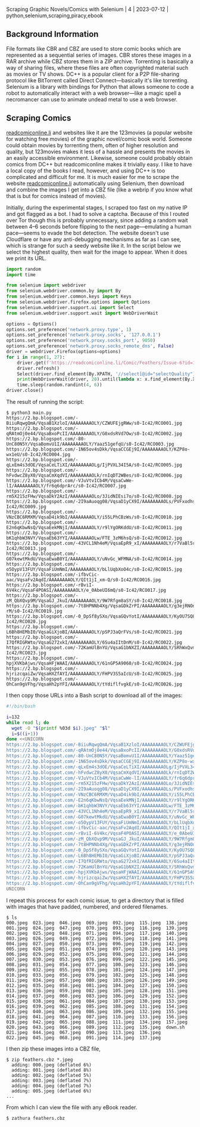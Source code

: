 Scraping Graphic Novels/Comics with Selenium | 4 | 2023-07-12 | python,selenium,scraping,piracy,ebook

## Background Information

File formats like CBR and CBZ are used to store comic books which are represented as a sequential series of images. CBR stores these images in a RAR archive while CBZ stores them in a ZIP archive. Torrenting is basically a way of sharing files, where these files are often copyrighted material such as movies or TV shows. DC++ is a popular client for a P2P file-sharing protocol like BitTorrent called Direct Connect—basically it's like torrenting. Selenium is a library with bindings for Python that allows someone to code a robot to automatically interact with a web browser—like a magic spell a necromancer can use to animate undead metal to use a web browser.

## Scraping Comics

[readcomiconline.li](https://readcomiconline.li/) and websites like it are the 123movies (a popular website for watching free movies) of the graphic novel/comic book world. Someone could obtain movies by torrenting them, often of higher resolution and quality, but 123movies makes it less of a hassle and presents the movies in an easily accessible environment. Likewise, someone could probably obtain comics from DC++ but readcomiconline makes it trivially easy. I like to have a local copy of the books I read, however, and using DC++ is too complicated and difficult for me. It is much easier for me to scrape the website [readcomiconline.li](https://readcomiconline.li/) automatically using Selenium, then download and combine the images I get into a CBZ file (like a webrip if you know what that is but for comics instead of movies).

Initially, during the experimental stages, I scraped too fast on my native IP and got flagged as a bot. I had to solve a captcha. Because of this I routed over Tor though this is probably unnecessary, since adding a random wait between 4–6 seconds before flipping to the next page—emulating a human pace—seems to evade the bot detection. The website doesn't use Cloudflare or have any anti-debugging mechanisms as far as I can see, which is strange for such a seedy website like it. In the script below we select the highest quality, then wait for the image to appear. When it does we print its URL.

```py
import random
import time

from selenium import webdriver
from selenium.webdriver.common.by import By
from selenium.webdriver.common.keys import Keys
from selenium.webdriver.firefox.options import Options
from selenium.webdriver.support.ui import Select
from selenium.webdriver.support.wait import WebDriverWait

options = Options()
options.set_preference('network.proxy.type', 1)
options.set_preference('network.proxy.socks', '127.0.0.1')
options.set_preference('network.proxy.socks_port', 9050)
options.set_preference('network.proxy.socks_remote_dns', False)
driver = webdriver.Firefox(options=options)
for i in range(1, 27):
    driver.get(f'https://readcomiconline.li/Comic/Feathers/Issue-6?id=16783#{i}')
    driver.refresh()
    Select(driver.find_element(By.XPATH, '//select[@id="selectQuality"]')).select_by_value('hq')
    print(WebDriverWait(driver, 20).until(lambda x: x.find_element(By.XPATH, '//img[@id="imgCurrent"]')).get_attribute('src'))
    time.sleep(random.randint(4, 6))
driver.close()
```

The result of running the script:

```
$ python3 main.py
https://2.bp.blogspot.com/-BiiuRqwgQmA/VqsaB1XzloI/AAAAAAAAOLY/CZWUFEjgRWw/s0-Ic42/RCO001.jpg
https://2.bp.blogspot.com/-qRAtmOj0e44/VqsaBxoPcII/AAAAAAAAOLY/G0xdsRVd7Ow/s0-Ic42/RCO002.jpg
https://2.bp.blogspot.com/-80-UnC80N5Y/VqsaBomvU1I/AAAAAAAAOLY/Yaaz51gefqU/s0-Ic42/RCO003.jpg
https://2.bp.blogspot.com/-1N65ov4sDkk/VqsaCCGEj9I/AAAAAAAAOLY/KZP8o-wx1eU/s0-Ic42/RCO004.jpg
https://2.bp.blogspot.com/-qLxEm4s3dOE/VqsaCeLTiXI/AAAAAAAAOLg/IjPVXL34I5A/s0-Ic42/RCO005.jpg
https://2.bp.blogspot.com/-hFvdwcZ8yX0/VqsaCmXqdVI/AAAAAAAAOLk/rnIqDT2WBes/s0-Ic42/RCO006.jpg
https://2.bp.blogspot.com/-VJuVtvICb4M/VqsaCwWe-lI/AAAAAAAAOLY/fr6q6dprArc/s0-Ic42/RCO007.jpg
https://2.bp.blogspot.com/-rm5X215zFHw/VqsaDkY2AzI/AAAAAAAAOLo/3JidNIEsi7o/s0-Ic42/RCO008.jpg
https://2.bp.blogspot.com/-2I9aAuoqg08/VqsaD1yCX9I/AAAAAAAAOLs/PVFxodhskBI/s0-Ic42/RCO009.jpg
https://2.bp.blogspot.com/-VNzCBC6RMXM/VqsaD4ik9bI/AAAAAAAAOLY/i55LPhCBzWs/s0-Ic42/RCO010.jpg
https://2.bp.blogspot.com/-E2n6qKbwNsQ/VqsaEekMNjI/AAAAAAAAOLY/r9lYgORKddU/s0-Ic42/RCO011.jpg
https://2.bp.blogspot.com/-bK1qhbW3NVY/VqsaEb63YYI/AAAAAAAAOLw/FTE_3zM6hsQ/s0-Ic42/RCO012.jpg
https://2.bp.blogspot.com/-43VCL1Nh4eM/VqsaEpR9_xI/AAAAAAAAOLY/r7VaBl5rcjA/s0-Ic42/RCO013.jpg
https://2.bp.blogspot.com/-G07kewtMkdU/VqsaEwaB0YI/AAAAAAAAOLY/uNvGc_WFMNA/s0-Ic42/RCO014.jpg
https://2.bp.blogspot.com/-o5OypV13FUY/VqsaFiUmNmI/AAAAAAAAOLY/bLlUqbXoO4c/s0-Ic42/RCO015.jpg
https://2.bp.blogspot.com/-ifbvCic-aac/VqsaFv2AqdI/AAAAAAAAOLY/QIt1jI_xm-Q/s0-Ic42/RCO016.jpg
https://2.bp.blogspot.com/-rBviI-6V4kc/VqsaF4POASI/AAAAAAAAOLY/e_0AbeUI6mQ/s0-Ic42/RCO017.jpg
https://2.bp.blogspot.com/-zM_QbXQvp9M/VqsaGJ_JkuI/AAAAAAAAOLY/9W7Rfgm8aSY/s0-Ic42/RCO018.jpg
https://2.bp.blogspot.com/-7t8HPNNb4Xg/VqsaGDkZrPI/AAAAAAAAOLY/g3ejRNOn-rM/s0-Ic42/RCO019.jpg
https://2.bp.blogspot.com/-0_DpSf8ySXo/VqsaGQvYotI/AAAAAAAAOLY/KyOU7SQ8jUU/s0-Ic42/RCO020.jpg
https://2.bp.blogspot.com/-L6Bh8HEMbI0/VqsaGiXjoBI/AAAAAAAAOLY/pSPJ3aQrFVs/s0-Ic42/RCO021.jpg
https://2.bp.blogspot.com/-I7QfRIGRWto/VqsaG272xkI/AAAAAAAAOLY/6Su4aIItDnM/s0-Ic42/RCO022.jpg
https://2.bp.blogspot.com/-72KamUlBnYU/VqsaG1bNXZI/AAAAAAAAOLY/SRhWxQvmqFU/s0-Ic42/RCO023.jpg
https://2.bp.blogspot.com/-hpjXVKbAjws/VqsaHFjWAAI/AAAAAAAAOLY/61nGP5A9060/s0-Ic42/RCO024.jpg
https://2.bp.blogspot.com/-hjrizcqaiZw/VqsaHXZfAYI/AAAAAAAAOLY/FHPV3S5aIcU/s0-Ic42/RCO025.jpg
https://2.bp.blogspot.com/-OhCan9gVFhg/VqsaHh2pYFI/AAAAAAAAOLY/tYdiflfvgkE/s0-Ic42/RCO026.jpg
```

I then copy those URLs into a Bash script to download all of the images:

```bash
#!/bin/bash

i=132
while read l; do
  wget -O "$(printf %03d $i).jpeg" "$l"
  i=$((i+1))
done <<UNICORN
https://2.bp.blogspot.com/-BiiuRqwgQmA/VqsaB1XzloI/AAAAAAAAOLY/CZWUFEjgRWw/s0-Ic42/RCO001.jpg
https://2.bp.blogspot.com/-qRAtmOj0e44/VqsaBxoPcII/AAAAAAAAOLY/G0xdsRVd7Ow/s0-Ic42/RCO002.jpg
https://2.bp.blogspot.com/-80-UnC80N5Y/VqsaBomvU1I/AAAAAAAAOLY/Yaaz51gefqU/s0-Ic42/RCO003.jpg
https://2.bp.blogspot.com/-1N65ov4sDkk/VqsaCCGEj9I/AAAAAAAAOLY/KZP8o-wx1eU/s0-Ic42/RCO004.jpg
https://2.bp.blogspot.com/-qLxEm4s3dOE/VqsaCeLTiXI/AAAAAAAAOLg/IjPVXL34I5A/s0-Ic42/RCO005.jpg
https://2.bp.blogspot.com/-hFvdwcZ8yX0/VqsaCmXqdVI/AAAAAAAAOLk/rnIqDT2WBes/s0-Ic42/RCO006.jpg
https://2.bp.blogspot.com/-VJuVtvICb4M/VqsaCwWe-lI/AAAAAAAAOLY/fr6q6dprArc/s0-Ic42/RCO007.jpg
https://2.bp.blogspot.com/-rm5X215zFHw/VqsaDkY2AzI/AAAAAAAAOLo/3JidNIEsi7o/s0-Ic42/RCO008.jpg
https://2.bp.blogspot.com/-2I9aAuoqg08/VqsaD1yCX9I/AAAAAAAAOLs/PVFxodhskBI/s0-Ic42/RCO009.jpg
https://2.bp.blogspot.com/-VNzCBC6RMXM/VqsaD4ik9bI/AAAAAAAAOLY/i55LPhCBzWs/s0-Ic42/RCO010.jpg
https://2.bp.blogspot.com/-E2n6qKbwNsQ/VqsaEekMNjI/AAAAAAAAOLY/r9lYgORKddU/s0-Ic42/RCO011.jpg
https://2.bp.blogspot.com/-bK1qhbW3NVY/VqsaEb63YYI/AAAAAAAAOLw/FTE_3zM6hsQ/s0-Ic42/RCO012.jpg
https://2.bp.blogspot.com/-43VCL1Nh4eM/VqsaEpR9_xI/AAAAAAAAOLY/r7VaBl5rcjA/s0-Ic42/RCO013.jpg
https://2.bp.blogspot.com/-G07kewtMkdU/VqsaEwaB0YI/AAAAAAAAOLY/uNvGc_WFMNA/s0-Ic42/RCO014.jpg
https://2.bp.blogspot.com/-o5OypV13FUY/VqsaFiUmNmI/AAAAAAAAOLY/bLlUqbXoO4c/s0-Ic42/RCO015.jpg
https://2.bp.blogspot.com/-ifbvCic-aac/VqsaFv2AqdI/AAAAAAAAOLY/QIt1jI_xm-Q/s0-Ic42/RCO016.jpg
https://2.bp.blogspot.com/-rBviI-6V4kc/VqsaF4POASI/AAAAAAAAOLY/e_0AbeUI6mQ/s0-Ic42/RCO017.jpg
https://2.bp.blogspot.com/-zM_QbXQvp9M/VqsaGJ_JkuI/AAAAAAAAOLY/9W7Rfgm8aSY/s0-Ic42/RCO018.jpg
https://2.bp.blogspot.com/-7t8HPNNb4Xg/VqsaGDkZrPI/AAAAAAAAOLY/g3ejRNOn-rM/s0-Ic42/RCO019.jpg
https://2.bp.blogspot.com/-0_DpSf8ySXo/VqsaGQvYotI/AAAAAAAAOLY/KyOU7SQ8jUU/s0-Ic42/RCO020.jpg
https://2.bp.blogspot.com/-L6Bh8HEMbI0/VqsaGiXjoBI/AAAAAAAAOLY/pSPJ3aQrFVs/s0-Ic42/RCO021.jpg
https://2.bp.blogspot.com/-I7QfRIGRWto/VqsaG272xkI/AAAAAAAAOLY/6Su4aIItDnM/s0-Ic42/RCO022.jpg
https://2.bp.blogspot.com/-72KamUlBnYU/VqsaG1bNXZI/AAAAAAAAOLY/SRhWxQvmqFU/s0-Ic42/RCO023.jpg
https://2.bp.blogspot.com/-hpjXVKbAjws/VqsaHFjWAAI/AAAAAAAAOLY/61nGP5A9060/s0-Ic42/RCO024.jpg
https://2.bp.blogspot.com/-hjrizcqaiZw/VqsaHXZfAYI/AAAAAAAAOLY/FHPV3S5aIcU/s0-Ic42/RCO025.jpg
https://2.bp.blogspot.com/-OhCan9gVFhg/VqsaHh2pYFI/AAAAAAAAOLY/tYdiflfvgkE/s0-Ic42/RCO026.jpg
UNICORN
```

I repeat this process for each comic issue, to get a directory that is filled with images that have padded, numbered, and ordered filenames.

```
$ ls
000.jpeg  023.jpeg  046.jpeg  069.jpeg  092.jpeg  115.jpeg  138.jpeg
001.jpeg  024.jpeg  047.jpeg  070.jpeg  093.jpeg  116.jpeg  139.jpeg
002.jpeg  025.jpeg  048.jpeg  071.jpeg  094.jpeg  117.jpeg  140.jpeg
003.jpeg  026.jpeg  049.jpeg  072.jpeg  095.jpeg  118.jpeg  141.jpeg
004.jpeg  027.jpeg  050.jpeg  073.jpeg  096.jpeg  119.jpeg  142.jpeg
005.jpeg  028.jpeg  051.jpeg  074.jpeg  097.jpeg  120.jpeg  143.jpeg
006.jpeg  029.jpeg  052.jpeg  075.jpeg  098.jpeg  121.jpeg  144.jpeg
007.jpeg  030.jpeg  053.jpeg  076.jpeg  099.jpeg  122.jpeg  145.jpeg
008.jpeg  031.jpeg  054.jpeg  077.jpeg  100.jpeg  123.jpeg  146.jpeg
009.jpeg  032.jpeg  055.jpeg  078.jpeg  101.jpeg  124.jpeg  147.jpeg
010.jpeg  033.jpeg  056.jpeg  079.jpeg  102.jpeg  125.jpeg  148.jpeg
011.jpeg  034.jpeg  057.jpeg  080.jpeg  103.jpeg  126.jpeg  149.jpeg
012.jpeg  035.jpeg  058.jpeg  081.jpeg  104.jpeg  127.jpeg  150.jpeg
013.jpeg  036.jpeg  059.jpeg  082.jpeg  105.jpeg  128.jpeg  151.jpeg
014.jpeg  037.jpeg  060.jpeg  083.jpeg  106.jpeg  129.jpeg  152.jpeg
015.jpeg  038.jpeg  061.jpeg  084.jpeg  107.jpeg  130.jpeg  153.jpeg
016.jpeg  039.jpeg  062.jpeg  085.jpeg  108.jpeg  131.jpeg  154.jpeg
017.jpeg  040.jpeg  063.jpeg  086.jpeg  109.jpeg  132.jpeg  155.jpeg
018.jpeg  041.jpeg  064.jpeg  087.jpeg  110.jpeg  133.jpeg  156.jpeg
019.jpeg  042.jpeg  065.jpeg  088.jpeg  111.jpeg  134.jpeg  157.jpeg
020.jpeg  043.jpeg  066.jpeg  089.jpeg  112.jpeg  135.jpeg  down.sh
021.jpeg  044.jpeg  067.jpeg  090.jpeg  113.jpeg  136.jpeg
022.jpeg  045.jpeg  068.jpeg  091.jpeg  114.jpeg  137.jpeg
```

I then zip these images into a CBZ file,

```
$ zip feathers.cbz *.jpeg
  adding: 000.jpeg (deflated 6%)
  adding: 001.jpeg (deflated 8%)
  adding: 002.jpeg (deflated 5%)
  adding: 003.jpeg (deflated 7%)
  adding: 004.jpeg (deflated 7%)
  adding: 005.jpeg (deflated 6%)
...
```

From which I can view the file with any eBook reader.

```
$ zathura feathers.cbz
```
